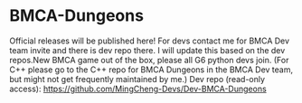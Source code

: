 # BMCA-Dungeons
Official releases will be published here! For devs contact me for BMCA Dev team invite and there is dev repo there. I will update this based on the dev repos.New BMCA game out of the box, please all G6 python devs join. (For C++ please go to the C++ repo for BMCA Dungeons in the BMCA Dev team, but might not get frequently maintained by me.) 
Dev repo (read-only access):
https://github.com/MingCheng-Devs/Dev-BMCA-Dungeons
